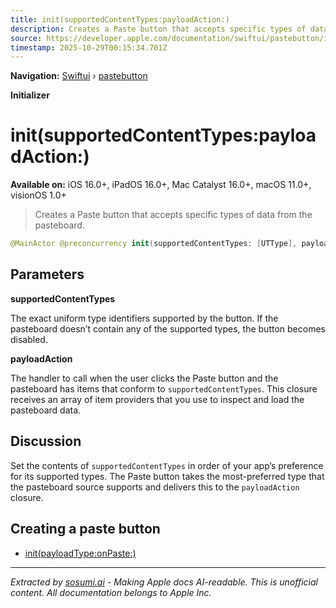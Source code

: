 ```yaml
---
title: init(supportedContentTypes:payloadAction:)
description: Creates a Paste button that accepts specific types of data from the pasteboard.
source: https://developer.apple.com/documentation/swiftui/pastebutton/init(supportedcontenttypes:payloadaction:)
timestamp: 2025-10-29T00:15:34.701Z
---
```


**Navigation:** [Swiftui](/documentation/swiftui) › [pastebutton](/documentation/swiftui/pastebutton)

**Initializer**

# init(supportedContentTypes:payloadAction:)

**Available on:** iOS 16.0+, iPadOS 16.0+, Mac Catalyst 16.0+, macOS 11.0+, visionOS 1.0+

> Creates a Paste button that accepts specific types of data from the pasteboard.

```swift
@MainActor @preconcurrency init(supportedContentTypes: [UTType], payloadAction: @escaping ([NSItemProvider]) -> Void)
```

## Parameters

**supportedContentTypes**

The exact uniform type identifiers supported by the button. If the pasteboard doesn’t contain any of the supported types, the button becomes disabled.



**payloadAction**

The handler to call when the user clicks the Paste button and the pasteboard has items that conform to `supportedContentTypes`. This closure receives an array of item providers that you use to inspect and load the pasteboard data.



## Discussion

Set the contents of `supportedContentTypes` in order of your app’s preference for its supported types. The Paste button takes the most-preferred type that the pasteboard source supports and delivers this to the `payloadAction` closure.

## Creating a paste button

- [init(payloadType:onPaste:)](/documentation/swiftui/pastebutton/init(payloadtype:onpaste:))

---

*Extracted by [sosumi.ai](https://sosumi.ai) - Making Apple docs AI-readable.*
*This is unofficial content. All documentation belongs to Apple Inc.*
